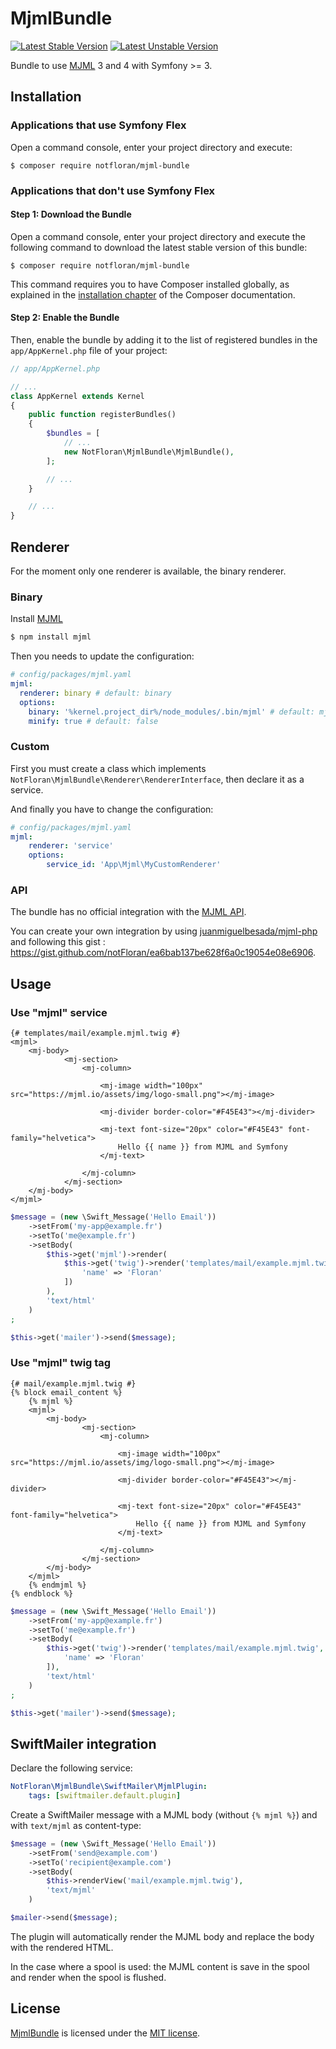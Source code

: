 # MjmlBundle

[![Latest Stable Version](https://poser.pugx.org/notfloran/mjml-bundle/v/stable.svg)](https://packagist.org/packages/notfloran/mjml-bundle)
[![Latest Unstable Version](https://poser.pugx.org/notfloran/mjml-bundle/v/unstable.svg)](https://packagist.org/packages/notfloran/mjml-bundle)

Bundle to use [MJML](https://mjml.io/) 3 and 4 with Symfony >= 3.

## Installation

### Applications that use Symfony Flex

Open a command console, enter your project directory and execute:

```console
$ composer require notfloran/mjml-bundle
```

### Applications that don't use Symfony Flex

#### Step 1: Download the Bundle

Open a command console, enter your project directory and execute the
following command to download the latest stable version of this bundle:

```console
$ composer require notfloran/mjml-bundle
```

This command requires you to have Composer installed globally, as explained
in the [installation chapter](https://getcomposer.org/doc/00-intro.md)
of the Composer documentation.

#### Step 2: Enable the Bundle

Then, enable the bundle by adding it to the list of registered bundles
in the `app/AppKernel.php` file of your project:

```php
// app/AppKernel.php

// ...
class AppKernel extends Kernel
{
    public function registerBundles()
    {
        $bundles = [
            // ...
            new NotFloran\MjmlBundle\MjmlBundle(),
        ];

        // ...
    }

    // ...
}
```

## Renderer

For the moment only one renderer is available, the binary renderer.

### Binary

Install [MJML](https://mjml.io)

```bash
$ npm install mjml
```

Then you needs to update the configuration:

```yaml
# config/packages/mjml.yaml
mjml:
  renderer: binary # default: binary
  options:
    binary: '%kernel.project_dir%/node_modules/.bin/mjml' # default: mjml
    minify: true # default: false
```

### Custom

First you must create a class which implements `NotFloran\MjmlBundle\Renderer\RendererInterface`, then declare it as a service.

And finally you have to change the configuration:

````yaml
# config/packages/mjml.yaml
mjml:
    renderer: 'service'
    options:
        service_id: 'App\Mjml\MyCustomRenderer'
````

### API

The bundle has no official integration with the [MJML API](https://mjml.io/api).

You can create your own integration by using [juanmiguelbesada/mjml-php](https://packagist.org/packages/juanmiguelbesada/mjml-php) and following this gist : https://gist.github.com/notFloran/ea6bab137be628f6a0c19054e08e6906.

## Usage

### Use "mjml" service

```twig
{# templates/mail/example.mjml.twig #}
<mjml>
    <mj-body>
            <mj-section>
                <mj-column>

                    <mj-image width="100px" src="https://mjml.io/assets/img/logo-small.png"></mj-image>

                    <mj-divider border-color="#F45E43"></mj-divider>

                    <mj-text font-size="20px" color="#F45E43" font-family="helvetica">
                        Hello {{ name }} from MJML and Symfony
                    </mj-text>

                </mj-column>
            </mj-section>
    </mj-body>
</mjml>
```

```php
$message = (new \Swift_Message('Hello Email'))
    ->setFrom('my-app@example.fr')
    ->setTo('me@example.fr')
    ->setBody(
        $this->get('mjml')->render(
            $this->get('twig')->render('templates/mail/example.mjml.twig', [
                'name' => 'Floran'
            ])
        ),
        'text/html'
    )
;

$this->get('mailer')->send($message);
```

### Use "mjml" twig tag


```twig
{# mail/example.mjml.twig #}
{% block email_content %}
    {% mjml %}
    <mjml>
        <mj-body>
                <mj-section>
                    <mj-column>

                        <mj-image width="100px" src="https://mjml.io/assets/img/logo-small.png"></mj-image>

                        <mj-divider border-color="#F45E43"></mj-divider>

                        <mj-text font-size="20px" color="#F45E43" font-family="helvetica">
                            Hello {{ name }} from MJML and Symfony
                        </mj-text>

                    </mj-column>
                </mj-section>
        </mj-body>
    </mjml>
    {% endmjml %}
{% endblock %}
```

```php
$message = (new \Swift_Message('Hello Email'))
    ->setFrom('my-app@example.fr')
    ->setTo('me@example.fr')
    ->setBody(
        $this->get('twig')->render('templates/mail/example.mjml.twig', [
            'name' => 'Floran'
        ]),
        'text/html'
    )
;

$this->get('mailer')->send($message);
```

## SwiftMailer integration

Declare the following service: 

```yaml
NotFloran\MjmlBundle\SwiftMailer\MjmlPlugin:
    tags: [swiftmailer.default.plugin]
```

Create a SwiftMailer message with a MJML body (without `{% mjml %}`) and with `text/mjml` as content-type:

```php
$message = (new \Swift_Message('Hello Email'))
    ->setFrom('send@example.com')
    ->setTo('recipient@example.com')
    ->setBody(
        $this->renderView('mail/example.mjml.twig'),
        'text/mjml'
    )

$mailer->send($message);
```

The plugin will automatically render the MJML body and replace the body with the rendered HTML.

In the case where a spool is used: the MJML content is save in the spool and render when the spool is flushed.

## License

[MjmlBundle](https://github.com/notFloran/mjml-bundle) is licensed under the [MIT license](LICENSE).
